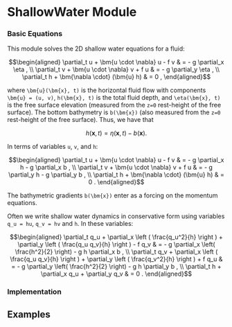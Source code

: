 # ShallowWater Module

### Basic Equations

This module solves the 2D shallow water equations for a fluid:

```math
\begin{aligned}
\partial_t u + \bm{u \cdot \nabla} u - f v & = - g \partial_x \eta , \\
\partial_t v + \bm{u \cdot \nabla} v + f u & = - g \partial_y \eta , \\
\partial_t h + \bm{\nabla \cdot} (\bm{u} h) & = 0 ,
\end{aligned}
```

where ``\bm{u}(\bm{x}, t)`` is the horizontal fluid flow with components ``\bm{u} = (u, v)``, 
``h(\bm{x}, t)`` is the total fluid depth, and ``\eta(\bm{x}, t)`` is the free surface elevation 
(measured from the ``z=0`` rest-height of the free surface). The bottom bathymetry is ``b(\bm{x})`` 
(also measured from the ``z=0`` rest-height of the free surface). Thus, we have that 

```math
h(\bm{x}, t) = \eta(\bm{x}, t) - b(\bm{x}) .
```

In terms of variables ``u``, ``v``, and ``h``:

```math
\begin{aligned}
\partial_t u + \bm{u \cdot \nabla} u - f v & = - g \partial_x h - g \partial_x b , \\
\partial_t v + \bm{u \cdot \nabla} v + f u & = - g \partial_y h - g \partial_y b , \\
\partial_t h + \bm{\nabla \cdot} (\bm{u} h) & = 0 .
\end{aligned}
```

The bathymetric gradients ``b(\bm{x})`` enter as a forcing on the momentum equations.

Often we write shallow water dynamics in conservative form using variables ``q_u = hu``, ``q_v = hv`` and ``h``. In these variables:

```math
\begin{aligned}
\partial_t q_u + \partial_x \left ( \frac{q_u^2}{h} \right ) + \partial_y \left ( \frac{q_u q_v}{h} \right ) - f q_v & = - g \partial_x \left( \frac{h^2}{2} \right) - g h \partial_x b , \\
\partial_t q_v + \partial_x \left ( \frac{q_u q_v}{h} \right ) + \partial_y \left ( \frac{q_v^2}{h} \right ) + f q_u & = - g \partial_y \left( \frac{h^2}{2} \right) - g h \partial_y b , \\
\partial_t h + \partial_x q_u + \partial_y q_v & = 0 .
\end{aligned}
```


### Implementation

## Examples
